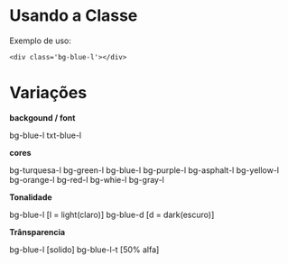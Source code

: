 # Usando a Classe

Exemplo de uso:

    <div class='bg-blue-l'></div>

# Variações

**backgound / font**

bg-blue-l
txt-blue-l

**cores**

bg-turquesa-l
bg-green-l
bg-blue-l
bg-purple-l
bg-asphalt-l
bg-yellow-l
bg-orange-l
bg-red-l
bg-whie-l
bg-gray-l

**Tonalidade**

bg-blue-l [l = light(claro)]
bg-blue-d [d = dark(escuro)]

**Trânsparencia**

bg-blue-l [solido]
bg-blue-l-t [50% alfa]

